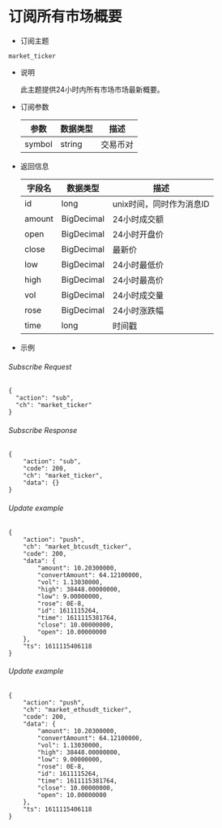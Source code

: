 # 订阅所有市场概要

- 订阅主题

```
market_ticker
```

- 说明

  此主题提供24小时内所有市场市场最新概要。

- 订阅参数

  | 参数 | 数据类型 | 描述 |
  | --- | --- | --- |
  | symbol | string | 交易币对 |

- 返回信息

  | 字段名 | 数据类型 | 描述 |
  | --- | --- | --- |
  | id | long |unix时间，同时作为消息ID |
  | amount | BigDecimal | 24小时成交额 |
  | open | BigDecimal | 24小时开盘价|
  | close | BigDecimal | 最新价 |
  | low | BigDecimal | 24小时最低价 |
  | high | BigDecimal | 24小时最高价|
  | vol | BigDecimal | 24小时成交量 |
  | rose | BigDecimal | 24小时涨跌幅 |
  | time | long | 时间戳 |

- 示例

###### Subscribe Request

```
{
  "action": "sub",
  "ch": "market_ticker"
}
```

###### Subscribe Response

```
{
    "action": "sub",
    "code": 200,
    "ch": "market_ticker",
    "data": {}
}
```

###### Update example

```
{
    "action": "push",
    "ch": "market_btcusdt_ticker",
    "code": 200,
    "data": {
        "amount": 10.20300000,
        "convertAmount": 64.12100000,
        "vol": 1.13030000,
        "high": 38448.00000000,
        "low": 9.00000000,
        "rose": 0E-8,
        "id": 1611115264,
        "time": 1611115381764,
        "close": 10.00000000,
        "open": 10.00000000
    },
    "ts": 1611115406118
}
```

###### Update example

```
{
    "action": "push",
    "ch": "market_ethusdt_ticker",
    "code": 200,
    "data": {
        "amount": 10.20300000,
        "convertAmount": 64.12100000,
        "vol": 1.13030000,
        "high": 38448.00000000,
        "low": 9.00000000,
        "rose": 0E-8,
        "id": 1611115264,
        "time": 1611115381764,
        "close": 10.00000000,
        "open": 10.00000000
    },
    "ts": 1611115406118
}
```
